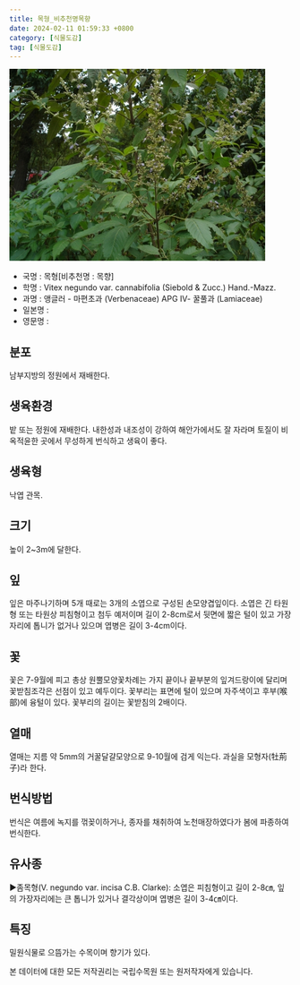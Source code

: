 ```yaml
---
title: 목형_비추천명목향
date: 2024-02-11 01:59:33 +0800
category: [식물도감]
tag: [식물도감]
---
```




![목형[비추천명 : 목향]](/assets/img/fileUpload/plants/basic/Verbenaceae/Vitex/22284/22284_1_th2.JPG)
- 국명 : 목형[비추천명 : 목향]
- 학명 : Vitex negundo var. cannabifolia (Siebold & Zucc.) Hand.-Mazz.
- 과명 : 앵글러 - 마편초과 (Verbenaceae) APG Ⅳ- 꿀풀과 (Lamiaceae)
- 일본명 : 
- 영문명 : 


## 분포
남부지방의 정원에서 재배한다.
## 생육환경
밭 또는 정원에 재배한다. 내한성과 내조성이 강하여 해안가에서도 잘 자라며 토질이 비옥적윤한 곳에서 무성하게 번식하고 생육이 좋다.
## 생육형
낙엽 관목.
## 크기
높이 2~3m에 달한다.
## 잎
잎은 마주나기하며 5개 때로는 3개의 소엽으로 구성된 손모양겹잎이다. 소엽은 긴 타원형 또는 타원상 피침형이고 첨두 예저이며 길이 2-8cm로서 뒷면에 짧은 털이 있고 가장자리에 톱니가 없거나 있으며 엽병은 길이 3-4cm이다.
## 꽃
꽃은 7-9월에 피고 총상 원뿔모양꽃차례는 가지 끝이나 끝부분의 잎겨드랑이에 달리며 꽃받침조각은 선점이 있고 예두이다. 꽃부리는 표면에 털이 있으며 자주색이고 후부(喉部)에 융털이 있다. 꽃부리의 길이는 꽃받침의 2배이다.
## 열매
열매는 지름 약 5mm의 거꿀달걀모양으로 9-10월에 검게 익는다. 과실을 모형자(牡荊子)라 한다.
## 번식방법
번식은 여름에 녹지를 꺾꽂이하거나, 종자를 채취하여 노천매장하였다가 봄에 파종하여 번식한다.
## 유사종
▶좀목형(V. negundo var. incisa C.B. Clarke): 소엽은 피침형이고 길이 2-8㎝, 잎의 가장자리에는 큰 톱니가 있거나 결각상이며 엽병은 길이 3-4㎝이다.
## 특징
밀원식물로 으뜸가는 수목이며 향기가 있다.






본 데이터에 대한 모든 저작권리는 국립수목원 또는 원저작자에게 있습니다.
